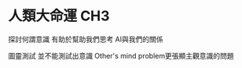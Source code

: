 # 人類大命運 CH3
探討何謂意識 有助於幫助我們思考 AI與我們的關係

圖靈測試 並不能測試出意識
Other's mind problem更張顯主觀意識的問題
<!--stackedit_data:
eyJoaXN0b3J5IjpbMTIwMzEzNjM5OF19
-->